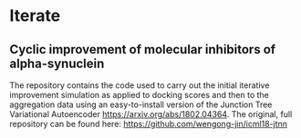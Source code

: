 # Iterate

## Cyclic improvement of molecular inhibitors of alpha-synuclein

The repository contains the code used to carry out the initial iterative improvement simulation as applied to docking scores and then to the aggregation data using an easy-to-install version of the Junction Tree Variational Autoencoder https://arxiv.org/abs/1802.04364. The original, full repository can be found here: https://github.com/wengong-jin/icml18-jtnn
